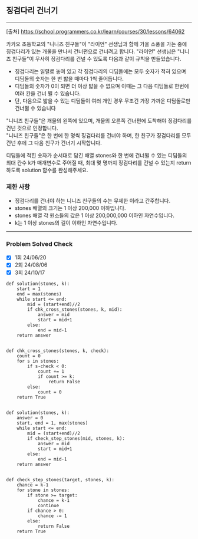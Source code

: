 ## 징검다리 건너기

---

[출처] https://school.programmers.co.kr/learn/courses/30/lessons/64062

카카오 초등학교의 "니니즈 친구들"이 "라이언" 선생님과 함께 가을 소풍을 가는 중에 
징검다리가 있는 개울을 만나서 건너편으로 건너려고 합니다. 
"라이언" 선생님은 "니니즈 친구들"이 무사히 징검다리를 건널 수 있도록 다음과 같이 규칙을 만들었습니다.

- 징검다리는 일렬로 놓여 있고 각 징검다리의 디딤돌에는 모두 숫자가 적혀 있으며 디딤돌의 숫자는 한 번 밟을 때마다 1씩 줄어듭니다.
- 디딤돌의 숫자가 0이 되면 더 이상 밟을 수 없으며 이때는 그 다음 디딤돌로 한번에 여러 칸을 건너 뛸 수 있습니다.
- 단, 다음으로 밟을 수 있는 디딤돌이 여러 개인 경우 무조건 가장 가까운 디딤돌로만 건너뛸 수 있습니다

"니니즈 친구들"은 개울의 왼쪽에 있으며, 개울의 오른쪽 건너편에 도착해야 징검다리를 건넌 것으로 인정합니다.  
"니니즈 친구들"은 한 번에 한 명씩 징검다리를 건너야 하며, 한 친구가 징검다리를 모두 건넌 후에 그 다음 친구가 건너기 시작합니다.

디딤돌에 적힌 숫자가 순서대로 담긴 배열 stones와 한 번에 건너뛸 수 있는 디딤돌의 최대 칸수 k가 
매개변수로 주어질 때, 최대 몇 명까지 징검다리를 건널 수 있는지 return 하도록 solution 함수를 완성해주세요.

### 제한 사항

- 징검다리를 건너야 하는 니니즈 친구들의 수는 무제한 이라고 간주합니다.
- stones 배열의 크기는 1 이상 200,000 이하입니다.
- stones 배열 각 원소들의 값은 1 이상 200,000,000 이하인 자연수입니다.
- k는 1 이상 stones의 길이 이하인 자연수입니다.

---
### Problem Solved Check
- [x] 1회 24/06/20
- [x] 2회 24/08/06
- [x] 3회 24/10/17

~~~
def solution(stones, k):
    start = 1
    end = max(stones)
    while start <= end:
        mid = (start+end)//2
        if chk_cross_stones(stones, k, mid):
            answer = mid
            start = mid+1
        else:
            end = mid-1
    return answer


def chk_cross_stones(stones, k, check):
    count = 0
    for s in stones:
        if s-check < 0:
            count += 1
            if count >= k:
                return False
        else:
            count = 0
    return True
    
~~~
~~~
def solution(stones, k):
    answer = 0
    start, end = 1, max(stones)
    while start <= end:
        mid = (start+end)//2
        if check_step_stones(mid, stones, k):
            answer = mid
            start = mid+1
        else:
            end = mid-1
    return answer


def check_step_stones(target, stones, k):
    chance = k-1
    for stone in stones:
        if stone >= target:
            chance = k-1
            continue
        if chance > 0:
            chance -= 1
        else:
            return False
    return True
    
~~~